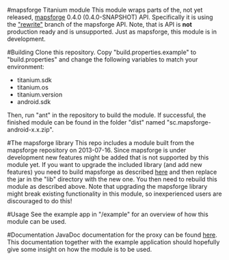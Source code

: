 #mapsforge Titanium module
This module wraps parts of the, not yet released, [mapsforge](https://code.google.com/p/mapsforge/) 0.4.0 (0.4.0-SNAPSHOT) API. Specifically it is using the ["rewrite"](https://code.google.com/p/mapsforge/source/browse/?name=rewrite) branch of the mapsforge API. Note, that is API is **not** production ready and is unsupported.
Just as mapsforge, this module is in development.

#Building
Clone this repository.
Copy "build.properties.example" to "build.properties" and change the following variables to match your environment:
* titanium.sdk
* titanium.os
* titanium.version
* android.sdk

Then, run "ant" in the repository to build the module. If successful, the finished module can be found in the folder "dist" named "sc.mapsforge-android-x.x.zip".

#The mapsforge library
This repo includes a module built from the mapsforge repository on 2013-07-16. Since mapsforge is under development new features might be added that is not supported by this module yet.
If you want to upgrade the included library (and add new features) you need to build mapsforge as described [here](https://code.google.com/p/mapsforge/wiki/GettingStartedDevelopers) and then replace the jar in the "lib" directory with the new one. You then need to rebuild this module as described above.
Note that upgrading the mapsforge library might break existing functionality in this module, so inexperienced users are discouraged to do this!

#Usage
See the example app in "/example" for an overview of how this module can be used.

#Documentation
JavaDoc documentation for the proxy can be found [here](http://snowciety.github.io/sc.mapsforge/sc/mapsforge/MapsforgeViewProxy.html#method_summary). This documentation together with the example application should hopefully give some insight on how the module is to be used.
